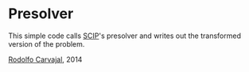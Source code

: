 # Presolver
This simple code calls [SCIP](http://scip.zib.de)'s presolver and writes out
the transformed version of the problem.


[Rodolfo Carvajal](rocarvaj.uai.cl), 2014
